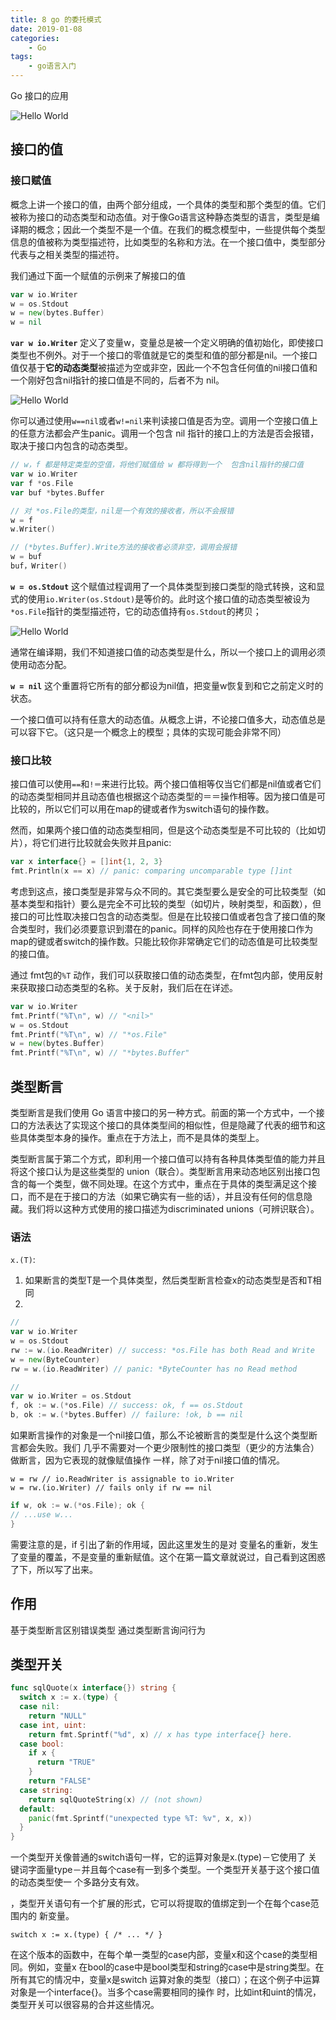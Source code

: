 ```yaml
---
title: 8 go 的委托模式
date: 2019-01-08
categories:
    - Go
tags:
    - go语言入门
---
```


Go 接口的应用
<!-- more -->

![Hello World](/images/go/grammar/go_func.jpg)


## 接口的值
### 接口赋值
概念上讲一个接口的值，由两个部分组成，一个具体的类型和那个类型的值。它们被称为接口的动态类型和动态值。对于像Go语言这种静态类型的语言，类型是编译期的概念；因此一个类型不是一个值。在我们的概念模型中，一些提供每个类型信息的值被称为类型描述符，比如类型的名称和方法。在一个接口值中，类型部分代表与之相关类型的描述符。

我们通过下面一个赋值的示例来了解接口的值

```Go
var w io.Writer
w = os.Stdout
w = new(bytes.Buffer)
w = nil
```

**`var w io.Writer`**
定义了变量w，变量总是被一个定义明确的值初始化，即使接口类型也不例外。对于一个接口的零值就是它的类型和值的部分都是nil。一个接口值仅基于**它的动态类型**被描述为空或非空，因此一个不包含任何值的nil接口值和一个刚好包含nil指针的接口值是不同的，后者不为 nil。

![Hello World](/images/go/grammar/interface_nil.png)

你可以通过使用`w==nil`或者`w!=nil`来判读接口值是否为空。调用一个空接口值上的任意方法都会产生panic。调用一个包含 nil 指针的接口上的方法是否会报错，取决于接口内包含的动态类型。

```Go
// w，f 都是特定类型的空值，将他们赋值给 w 都将得到一个  包含nil指针的接口值
var w io.Writer
var f *os.File
var buf *bytes.Buffer

// 对 *os.File的类型，nil是一个有效的接收者，所以不会报错
w = f       
w.Writer()

// (*bytes.Buffer).Write方法的接收者必须非空，调用会报错
w = buf
buf，Writer()
```

**`w = os.Stdout`**
这个赋值过程调用了一个具体类型到接口类型的隐式转换，这和显式的使用`io.Writer(os.Stdout)`是等价的。此时这个接口值的动态类型被设为`*os.File`指针的类型描述符，它的动态值持有`os.Stdout`的拷贝；

![Hello World](/images/go/grammar/interface_file.png)

通常在编译期，我们不知道接口值的动态类型是什么，所以一个接口上的调用必须使用动态分配。

**`w = nil`**
这个重置将它所有的部分都设为nil值，把变量w恢复到和它之前定义时的状态。

一个接口值可以持有任意大的动态值。从概念上讲，不论接口值多大，动态值总是可以容下它。（这只是一个概念上的模型；具体的实现可能会非常不同）

### 接口比较
接口值可以使用`==`和`!＝`来进行比较。两个接口值相等仅当它们都是nil值或者它们的动态类型相同并且动态值也根据这个动态类型的＝＝操作相等。因为接口值是可比较的，所以它们可以用在map的键或者作为switch语句的操作数。

然而，如果两个接口值的动态类型相同，但是这个动态类型是不可比较的（比如切片），将它们进行比较就会失败并且panic:
```Go
var x interface{} = []int{1, 2, 3}
fmt.Println(x == x) // panic: comparing uncomparable type []int
```

考虑到这点，接口类型是非常与众不同的。其它类型要么是安全的可比较类型（如基本类型和指针）要么是完全不可比较的类型（如切片，映射类型，和函数），但接口的可比性取决接口包含的动态类型。但是在比较接口值或者包含了接口值的聚合类型时，我们必须要意识到潜在的panic。同样的风险也存在于使用接口作为map的键或者switch的操作数。只能比较你非常确定它们的动态值是可比较类型的接口值。

通过 fmt包的`%T` 动作，我们可以获取接口值的动态类型，在fmt包内部，使用反射来获取接口动态类型的名称。关于反射，我们后在在详述。

```Go
var w io.Writer
fmt.Printf("%T\n", w) // "<nil>"
w = os.Stdout
fmt.Printf("%T\n", w) // "*os.File"
w = new(bytes.Buffer)
fmt.Printf("%T\n", w) // "*bytes.Buffer"
```

## 类型断言
类型断言是我们使用 Go 语言中接口的另一种方式。前面的第一个方式中，一个接口的方法表达了实现这个接口的具体类型间的相似性，但是隐藏了代表的细节和这些具体类型本身的操作。重点在于方法上，而不是具体的类型上。

类型断言属于第二个方式，即利用一个接口值可以持有各种具体类型值的能力并且将这个接口认为是这些类型的 union（联合）。类型断言用来动态地区别出接口包含的每一个类型，做不同处理。在这个方式中，重点在于具体的类型满足这个接口，而不是在于接口的方法（如果它确实有一些的话），并且没有任何的信息隐藏。我们将以这种方式使用的接口描述为discriminated unions（可辨识联合）。

### 语法
`x.(T)`:
1. 如果断言的类型T是一个具体类型，然后类型断言检查x的动态类型是否和T相同
2.

```Go
//
var w io.Writer
w = os.Stdout
rw := w.(io.ReadWriter) // success: *os.File has both Read and Write
w = new(ByteCounter)
rw = w.(io.ReadWriter) // panic: *ByteCounter has no Read method

//
var w io.Writer = os.Stdout
f, ok := w.(*os.File) // success: ok, f == os.Stdout
b, ok := w.(*bytes.Buffer) // failure: !ok, b == nil
```

如果断言操作的对象是一个nil接口值，那么不论被断言的类型是什么这个类型断言都会失败。我们
几乎不需要对一个更少限制性的接口类型（更少的方法集合）做断言，因为它表现的就像赋值操作
一样，除了对于nil接口值的情况。

```
w = rw // io.ReadWriter is assignable to io.Writer
w = rw.(io.Writer) // fails only if rw == nil
```

```Go
if w, ok := w.(*os.File); ok {
// ...use w...
}
```
需要注意的是，if 引出了新的作用域，因此这里发生的是对 变量名的重新，发生了变量的覆盖，不是变量的重新赋值。这个在第一篇文章就说过，自己看到这困惑了下，所以写了出来。

## 作用
基于类型断言区别错误类型
通过类型断言询问行为

## 类型开关

```Go
func sqlQuote(x interface{}) string {
  switch x := x.(type) {
  case nil:
    return "NULL"
  case int, uint:
    return fmt.Sprintf("%d", x) // x has type interface{} here.
  case bool:
    if x {
      return "TRUE"
    }
    return "FALSE"
  case string:
    return sqlQuoteString(x) // (not shown)
  default:
    panic(fmt.Sprintf("unexpected type %T: %v", x, x))
  }
}
```

一个类型开关像普通的switch语句一样，它的运算对象是x.(type)－它使用了
关键词字面量type－并且每个case有一到多个类型。一个类型开关基于这个接口值的动态类型使一
个多路分支有效。

，类型开关语句有一个扩展的形式，它可以将提取的值绑定到一个在每个case范围内的
新变量。

`switch x := x.(type) { /* ... */ }`

在这个版本的函数中，在每个单一类型的case内部，变量x和这个case的类型相同。例如，变量x
在bool的case中是bool类型和string的case中是string类型。在所有其它的情况中，变量x是switch
运算对象的类型（接口）；在这个例子中运算对象是一个interface{}。当多个case需要相同的操作
时，比如int和uint的情况，类型开关可以很容易的合并这些情况。
